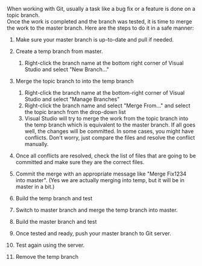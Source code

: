 ﻿When working with Git, usually a task like a bug fix or a feature is done on a topic branch.  \
Once the work is completed and the branch was tested, it is time to merge the work to the master branch.
Here are the steps to do it in a safe manner:
1. Make sure your master branch is up-to-date and pull if needed.

2. Create a temp branch from master.
   1. Right-click the branch name at the bottom right corner of Visual Studio and select "New Branch..."
3. Merge the topic branch to into the temp branch
   1. Right-click the branch name at the bottom-right corner of Visual Studio and select "Manage Branches"
   2. Right-click the branch name and select "Merge From..." and select the topic branch from the drop-down list   
   3. Visual Studio will try to merge the work from the topic branch into the temp branch which is equivalent to the master branch. If all goes well, the changes will be committed. In some cases, you might have conflicts. Don't worry, just compare the files and resolve the conflict manually. 
4. Once all conflicts are resolved, check the list of files that are going to be committed and make sure they are the correct files.
5. Commit the merge with an appropriate message like "Merge Fix1234 into master". (Yes we are actually merging into temp, but it will be in master in a bit.)
6. Build the temp branch and test 
7. Switch to master branch and merge the temp branch into master.
8. Build the master branch and test
9. Once tested and ready, push your master branch to Git server.
10. Test again using the server.
11. Remove the temp branch
